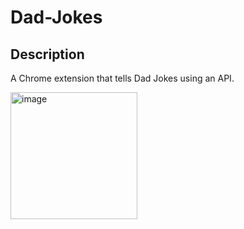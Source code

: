 # Dad-Jokes

## Description
A Chrome extension that tells Dad Jokes using an API.

<img width="203" alt="image" src="https://user-images.githubusercontent.com/82762146/193923354-12fd3291-f83f-4ccd-9eac-b99c90842591.png">
